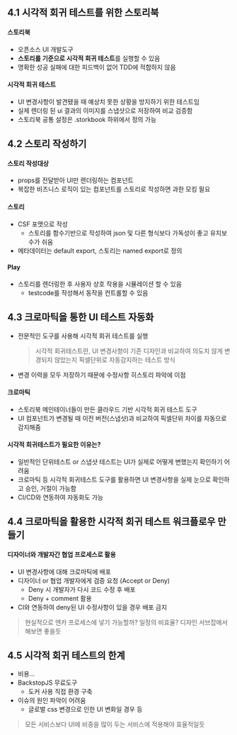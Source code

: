 ## 4.1 시각적 회귀 테스트를 위한 스토리북

#### 스토리북

- 오픈소스 UI 개발도구
- **스토리를 기준으로 시각적 회귀 테스트**를 실행할 수 있음
- 명확한 성공 실패에 대한 피드백이 없어 TDD에 적합하지 않음

#### 시각적 회귀 테스트

- UI 변경사항이 발견됐을 때 예상치 못한 상황을 방지하기 위한 테스트임
- 실제 렌더링 된 ui 결과의 이미지를 스냅샷으로 저장하여 비교 검증함
- 스토리북 공통 설정은 .storkbook 하위에서 정의 가능

## 4.2 스토리 작성하기

#### 스토리 작성대상

- props를 전달받아 UI만 렌더링하는 컴포넌트
- 복잡한 비즈니스 로직이 있는 컴포넌트를 스토리로 작성하면 과한 모킹 필요

#### 스토리

- CSF 포맷으로 작성
  - 스토리를 함수기반으로 작성하여 json 및 다른 형식보다 가독성이 좋고 유지보수가 쉬움
- 메타데이터는 default export, 스토리는 named export로 정의

#### Play

- 스토리를 렌더링한 후 사용자 상호 작용을 시뮬레이션 할 수 있음
  - testcode를 작성해서 동작을 컨트롤할 수 있음

## 4.3 크로마틱을 통한 UI 테스트 자동화

- 전문적인 도구를 사용해 시각적 회귀 테스트를 실행
  > 시각적 회귀테스트란, UI 변경사항이 기존 디자인과 비교하여 의도치 않게 변경되지 않았는지 픽셀단위로 자동감지하는 테스트 방식
- 변경 이력을 모두 저장하기 때문에 수정사항 히스토리 파악에 이점

#### 크로마틱

- 스토리북 메인테이너들이 만든 클라우드 기반 시각적 회귀 테스트 도구
- UI 컴포넌트가 변경될 때 이전 버전(스냅샷)과 비교하여 픽셀단위 차이를 자동으로 감지해줌

#### 시각적 회귀테스트가 필요한 이유는?

- 일반적인 단위테스트 or 스냅샷 테스트는 UI가 실제로 어떻게 변했는지 확인하기 어려움
- 크로마틱 등 시각적 회귀테스트 도구를 활용하면 UI 변경사항을 실제 눈으로 확인하고 승인, 거절이 가능함
- CI/CD와 연동하여 자동화도 가능

## 4.4 크로마틱을 활용한 시각적 회귀 테스트 워크플로우 만들기

#### 디자이너와 개발자간 협업 프로세스로 활용

- UI 변경사항에 대해 크로마틱에 배포
- 디자이너 or 협업 개발자에게 검증 요청 (Accept or Deny)
  - Deny 시 개발자가 다시 코드 수정 후 배포
  - Deny + comment 활용
- CI와 연동하여 deny된 UI 수정사항이 있을 경우 배포 금지

> 현실적으로 엔카 프로세스에 넣기 가능할까? 일정의 비효율?
> 디자인 서브잡에서 해보면 좋을듯

## 4.5 시각적 회귀 테스트의 한계

- 비용...
- BackstopJS 무료도구
  - 도커 사용 직접 환경 구축
- 이슈의 원인 파악이 어려움
  - 글로벌 css 변경으로 인한 UI 변화일 경우 등

> 모든 서비스보다 UI에 비중을 많이 두는 서비스에 적용해야 효율적일듯
